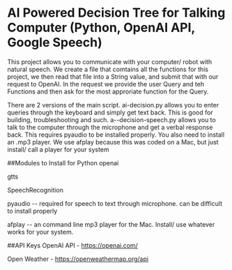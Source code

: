 # AI Powered Decision Tree for Talking Computer (Python, OpenAI API, Google Speech)

This project allows you to communicate with your computer/ robot with natural speech.  We create a file that comtains all the functions for this project, we then read that file into a String value, and submit that with our request to OpenAI.  In the request we provide the user Query and teh Functions and then ask for the most approriate function for the Query.

There are 2 versions of the main script.  ai-decision.py allows you to enter queries through the keyboard and simply get text back.  This is good for building, troubleshooting and such.  a--decision-speech.py allows you to talk to the computer through the microphone and get a verbal response back.  This requires pyaudio to be installed properly. You also need to install an .mp3 player.  We use afplay because this was coded on a Mac, but just install/ call a player for your system

##Modules to Install for Python
openai

gtts

SpeechRecognition


pyaudio -- required for speech to text through microphone.  can be difficult to install properly

afplay -- an command line mp3 player for the Mac.  Install/ use whatever works for your system.

##API Keys
OpenAI API - https://openai.com/

Open Weather - https://openweathermap.org/api
